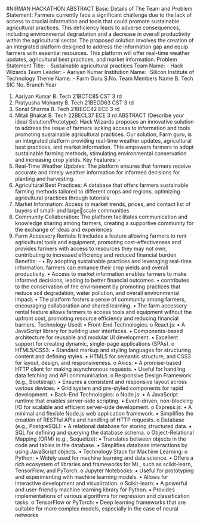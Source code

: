 #NIRMAN HACKATHON ABSTRACT
Basic Details of The Team and Problem Statement: Farmers currently face a significant challenge due 
to the lack of access to crucial information and tools that could promote sustainable agricultural practices. 
This deficiency leads to adverse consequences, including environmental degradation and a decrease in 
overall productivity within the agricultural sector. The proposed solution involves the creation of an 
integrated platform designed to address the information gap and equip farmers with essential resources. 
This platform will offer real-time weather updates, agricultural best practices, and market information.
Problem Statement Title: - Sustainable agricultural practices
Team Name: - Hack Wizards
Team Leader: - Aariyan Kumar
Institution Name: -Silicon Institute of Technology 
Theme Name: - Farm Guru
S.No. Team Members Name B. Tech SIC No. Branch Year
1. Aariyan Kumar B. Tech 21BCTC85 CST 3
rd
2. Pratyusha Mohanty B. Tech 21BECD63 CST 3
rd
3. Sonal Sharma B. Tech 21BECC42 ECE 3
rd
4. Mitali Bhakat B. Tech 22BECL37 ECE 3
rd
ABSTRACT (Describe your idea/ Solution/Prototype):
Hack Wizards proposes an innovative solution to address the issue of farmers lacking access to information 
and tools promoting sustainable agricultural practices. Our solution, Farm guru, is an integrated platform 
providing real-time weather updates, agricultural best practices, and market information. This empowers 
farmers to adopt sustainable farming methods, stimulating environmental conservation and increasing crop 
yields.
Key Features: -
1. Real-Time Weather Updates: The platform ensures that farmers receive accurate and timely 
weather information for informed decisions for planting and harvesting.
2. Agricultural Best Practices: A database that offers farmers sustainable farming methods tailored 
to different crops and regions, optimizing agricultural practices through tutorials
3. Market Information: Access to market trends, prices, and contact list of buyers of small- and largescale communities
4. Community Collaboration: The platform facilitates communication and knowledge sharing among 
farmers, creating a supportive community for the exchange of ideas and experiences
5. Farm Accessory Rentals: It includes a feature allowing farmers to rent agricultural tools and 
equipment, promoting cost-effectiveness and provides farmers with access to resources they may 
not own, contributing to increased efficiency and reduced financial burden
Benefits: -
• By adopting sustainable practices and leveraging real-time information, farmers can enhance their 
crop yields and overall productivity.
• Access to market information enables farmers to make informed decisions, leading to better 
financial outcomes.
• contributes to the conservation of the environment by promoting practices that reduce soil 
degradation, water pollution, and overall environmental impact.
• The platform fosters a sense of community among farmers, encouraging collaboration and shared 
learning.
• The farm accessory rental feature allows farmers to access tools and equipment without the 
upfront cost, promoting resource efficiency and reducing financial barriers.
Technology Used:
• Front-End Technologies:
o React.js:
▪ A JavaScript library for building user interfaces.
▪ Components-based architecture for reusable and modular UI development.
▪ Excellent support for creating dynamic, single-page applications (SPAs).
o HTML5/CSS3:
▪ Standard markup and styling languages for structuring content and defining styles.
▪ HTML5 for semantic structure, and CSS3 for layout, design, and responsiveness.
o Axios:
▪ A promise-based HTTP client for making asynchronous requests.
▪ Useful for handling data fetching and API communication.
o Responsive Design Framework (e.g., Bootstrap):
▪ Ensures a consistent and responsive layout across various devices.
▪ Grid system and pre-styled components for rapid development.
• Back-End Technologies:
o Node.js:
▪ A JavaScript runtime that enables server-side scripting.
▪ Event-driven, non-blocking I/O for scalable and efficient server-side development.
o Express.js:
▪ A minimal and flexible Node.js web application framework.
▪ Simplifies the creation of RESTful APIs and handling of HTTP requests.
o Database (e.g., PostgreSQL):
▪ A relational database for storing structured data.
▪ SQL for defining and querying the database schema.
o Object-Relational Mapping (ORM) (e.g., Sequelize):
▪ Translates between objects in the code and tables in the database.
▪ Simplifies database interactions by using JavaScript objects.
• Technology Stack for Machine Learning:
o Python:
▪ Widely used for machine learning and data science.
▪ Offers a rich ecosystem of libraries and frameworks for ML, such as scikit-learn, 
TensorFlow, and PyTorch.
o Jupyter Notebooks:
▪ Useful for prototyping and experimenting with machine learning models.
▪ Allows for interactive development and visualization.
o Scikit-learn:
▪ A powerful and user-friendly machine learning library for Python.
▪ Provides implementations of various algorithms for regression and classification 
tasks.
o TensorFlow or PyTorch:
▪ Deep learning frameworks that are suitable for more complex models, especially in 
the case of neural networks
